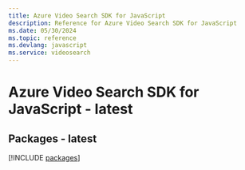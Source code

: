 ```yaml
---
title: Azure Video Search SDK for JavaScript
description: Reference for Azure Video Search SDK for JavaScript
ms.date: 05/30/2024
ms.topic: reference
ms.devlang: javascript
ms.service: videosearch
---
```

# Azure Video Search SDK for JavaScript - latest
## Packages - latest
[!INCLUDE [packages](video-search-index.md)]